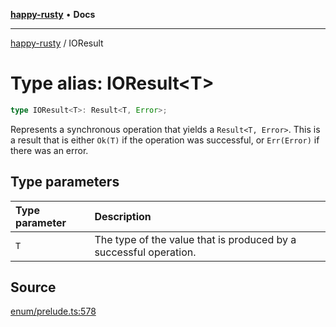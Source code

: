 [**happy-rusty**](../index.md) • **Docs**

***

[happy-rusty](../index.md) / IOResult

# Type alias: IOResult\<T\>

```ts
type IOResult<T>: Result<T, Error>;
```

Represents a synchronous operation that yields a `Result<T, Error>`.
This is a result that is either `Ok(T)` if the operation was successful, or `Err(Error)` if there was an error.

## Type parameters

| Type parameter | Description |
| :------ | :------ |
| `T` | The type of the value that is produced by a successful operation. |

## Source

[enum/prelude.ts:578](https://github.com/JiangJie/happy-rusty/blob/8459b5173b9411e6dd5b07bfe7a82558c0bac060/src/enum/prelude.ts#L578)
